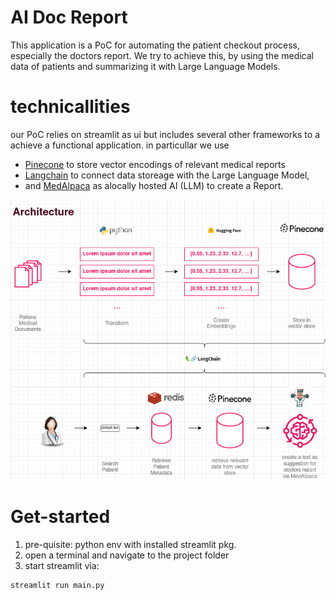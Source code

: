 # AI Doc Report

This application is a PoC for automating the patient checkout process, especially the doctors report. We try to achieve this, by using the medical data of patients and summarizing it with Large Language Models.

# technicallities
our PoC relies on streamlit as ui but includes several other frameworks to a achieve a functional application.
in particullar we use 
- [Pinecone](https://www.pinecone.io/) to store vector encodings of relevant medical reports
- [Langchain](https://python.langchain.com/docs/get_started/introduction.html) to connect data storeage with the Large Language Model,
- and  [MedAlpaca](https://arxiv.org/abs/2304.08247) as alocally hosted AI (LLM) to create a Report. 


![Architecutre overview](architecture.png)

# Get-started
1. pre-quisite: python env with installed streamlit pkg.
2. open a terminal and navigate to the project folder
3. start streamlit via:
```
streamlit run main.py

```